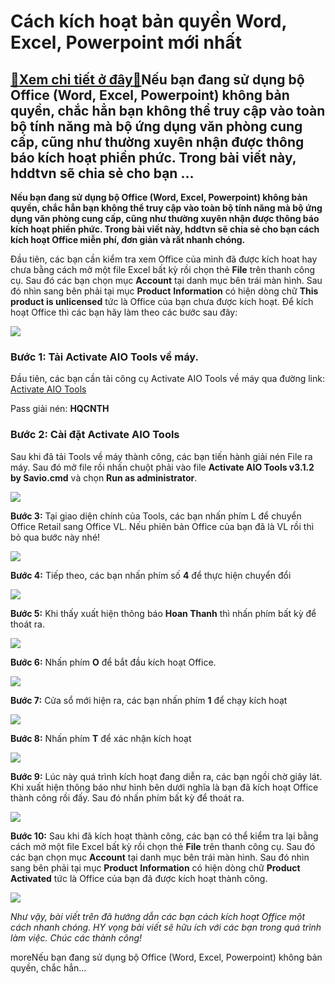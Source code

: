 Cách kích hoạt bản quyền Word, Excel, Powerpoint mới nhất
=========================================================

[:gift:Xem chi tiết ở đây:gift:](https://hddtvn.com/cach-kich-hoat-ban-quyen-word-excel-powerpoint-moi-nhat/)Nếu bạn đang sử dụng bộ Office (Word, Excel, Powerpoint) không bản quyền, chắc hẳn bạn không thể truy cập vào toàn bộ tính năng mà bộ ứng dụng văn phòng cung cấp, cũng như thường xuyên nhận được thông báo kích hoạt phiền phức. Trong bài viết này, hddtvn sẽ chia sẻ cho bạn …
----------------------------------------------------------------------------------------------------------------------------------------------------------------------------------------------------------------------------------------------------------------------------------

**Nếu bạn đang sử dụng bộ Office (Word, Excel, Powerpoint) không bản quyền, chắc hẳn bạn không thể truy cập vào toàn bộ tính năng mà bộ ứng dụng văn phòng cung cấp, cũng như thường xuyên nhận được thông báo kích hoạt phiền phức. Trong bài viết này, hddtvn sẽ chia sẻ cho bạn cách kích hoạt Office miễn phí, đơn giản và rất nhanh chóng.**


Đầu tiên, các bạn cần kiểm tra xem Office của mình đã được kích hoat hay chưa bằng cách mở một file Excel bất kỳ rồi chọn thẻ **File** trên thanh công cụ. Sau đó các bạn chọn mục **Account** tại danh mục bên trái màn hình. Sau đó nhìn sang bên phải tại mục **Product** **Information** có hiện dòng chữ **This product is unlicensed** tức là Office của bạn chưa được kích hoạt. Để kích hoạt Office thì các bạn hãy làm theo các bước sau đây:


![](https://hddtvn.com/wp-content/uploads/2021/01/yNMAJzd.png)


### Bước 1: Tải Activate AIO Tools về máy.


Đầu tiên, các bạn cần tải công cụ Activate AIO Tools về máy qua đường link: [Activate AIO Tools](https://drive.google.com/file/d/12pmIpHTKQ-Vc8jXyetB75Tlw39I4_nfn/view?usp=sharing)


Pass giải nén: **HQCNTH**


### Bước 2: Cài đặt Activate AIO Tools


Sau khi đã tải Tools về máy thành công, các bạn tiến hành giải nén File ra máy. Sau đó mở file rồi nhấn chuột phải vào file **Activate AIO Tools v3.1.2 by Savio.cmd** và chọn **Run as administrator**.


![](https://hddtvn.com/wp-content/uploads/2021/01/SshiXto.png)


**Bước 3:** Tại giao diện chính của Tools, các bạn nhấn phím L để chuyển Office Retail sang Office VL. Nếu phiên bản Office của bạn đã là VL rồi thì bỏ qua bước này nhé!


![](https://hddtvn.com/wp-content/uploads/2021/01/26OBcpH.png)


**Bước 4:** Tiếp theo, các bạn nhấn phím số **4** để thực hiện chuyển đổi


![](https://hddtvn.com/wp-content/uploads/2021/01/jaRmQuB.png)


**Bước 5:** Khi thấy xuất hiện thông báo **Hoan Thanh** thì nhấn phím bất kỳ để thoát ra.


![](https://hddtvn.com/wp-content/uploads/2021/01/PpQzWAh.png)


**Bước 6:** Nhấn phím **O** để bắt đầu kích hoạt Office.


![](https://hddtvn.com/wp-content/uploads/2021/01/gV7VHXp.png)


**Bước 7:** Cửa sổ mới hiện ra, các bạn nhấn phím **1** để chạy kích hoạt


![](https://hddtvn.com/wp-content/uploads/2021/01/FUSpXqS.png)


**Bước 8:** Nhấn phím **T** để xác nhận kích hoạt


![](https://hddtvn.com/wp-content/uploads/2021/01/xk79uer.png)


**Bước 9:** Lúc này quá trình kích hoạt đang diễn ra, các bạn ngồi chờ giây lát. Khi xuất hiện thông báo như hình bên dưới nghĩa là bạn đã kích hoạt Office thành công rồi đấy. Sau đó nhấn phím bất kỳ để thoát ra.


![](https://hddtvn.com/wp-content/uploads/2021/01/YnnyFTD.png)


**Bước 10:** Sau khi đã kích hoạt thành công, các bạn có thể kiểm tra lại bằng cách mở một file Excel bất kỳ rồi chọn thẻ **File** trên thanh công cụ. Sau đó các bạn chọn mục **Account** tại danh mục bên trái màn hình. Sau đó nhìn sang bên phải tại mục **Product** **Information** có hiện dòng chữ **Product Activated** tức là Office của bạn đã được kích hoạt thành công.


![](https://hddtvn.com/wp-content/uploads/2021/01/JOESk8t.png)


*Như vậy, bài viết trên đã hướng dẫn các bạn cách kích hoạt Office một cách nhanh chóng. HY vọng bài viết sẽ hữu ích với các bạn trong quá trình làm việc. Chúc các thành công!*


moreNếu bạn đang sử dụng bộ Office (Word, Excel, Powerpoint) không bản quyền, chắc hẳn…

